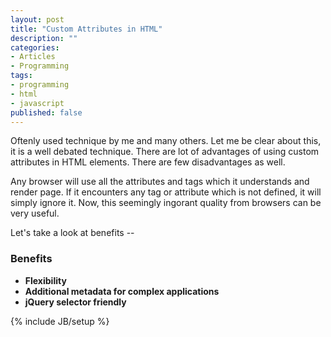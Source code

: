 ```yaml
---
layout: post
title: "Custom Attributes in HTML"
description: ""
categories:
- Articles
- Programming
tags: 
- programming 
- html 
- javascript
published: false
---
```


Oftenly used technique by me and many others. Let me be clear about this, it is a well debated technique. There are lot of advantages of using custom attributes in HTML elements. There are few disadvantages as well.

Any browser will use all the attributes and tags which it understands and render page. If it encounters any tag or attribute which is not defined, it will simply ignore it. Now, this seemingly ingorant quality from browsers can be very useful. 

Let's take a look at benefits --

### Benefits

* **Flexibility**
* **Additional metadata for complex applications** 
* **jQuery selector friendly**

{% include JB/setup %}
